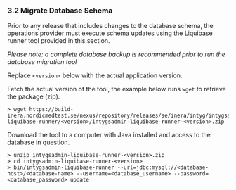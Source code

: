 ### 3.2 Migrate Database Schema

Prior to any release that includes changes to the database schema, the operations provider must execute schema updates using the Liquibase runner tool provided in this section. 

_Please note: a complete database backup is recommended prior to run the database migration tool_

Replace `<version>` below with the actual application version.

Fetch the actual version of the tool, the example below runs `wget` to retrieve the package (zip).

    > wget https://build-inera.nordicmedtest.se/nexus/repository/releases/se/inera/intyg/intygsadmin/intygsadmin-liquibase-runner/<version>/intygsadmin-liquibase-runner-<version>.zip


Download the tool to a computer with Java installed and access to the database in question.

    > unzip intygsadmin-liquibase-runner-<version>.zip
    > cd intygsadmin-liquibase-runner-<version>
    > bin/intygsadmin-liquibase-runner --url=jdbc:mysql://<database-host>/<database-name> --username=<database_username> --password=<database_password> update
